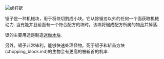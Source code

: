 ![螺杆锯](block:betterwithmods:saw)

锯子是一种机械块，用于将块切割成小块。它从除锯刃以外的任何一个面获取机械动力.
当充能并且前面有一个符合配方的块时，该块将锯成配方所属的物品并掉落.

锯的主要用途是制造[迷你木块](minimized_wood.md).

另外，锯子非常锋利，能够快速处理怪物。死于锯子和斩首方块(chopping_block.md)的生物会有更高的被斩首的机率. 

  